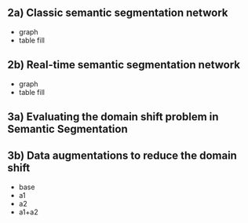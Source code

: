 ## 2a) Classic semantic segmentation network
- graph
- table fill

## 2b)  Real-time semantic segmentation network
- graph
- table fill

## 3a)  Evaluating the domain shift problem in Semantic Segmentation


## 3b) Data augmentations to reduce the domain shift
- base
- a1
- a2
- a1+a2